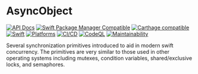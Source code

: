 # AsyncObject

[![API Docs](http://img.shields.io/badge/Read_the-docs-2196f3.svg)](https://swiftylab.github.io/AsyncObject/documentation/asyncobject/)
[![Swift Package Manager Compatible](https://img.shields.io/github/v/tag/SwiftyLab/AsyncObject?label=SPM&color=orange)](https://badge.fury.io/gh/SwiftyLab%2FAsyncObject)
[![Carthage compatible](https://img.shields.io/badge/Carthage-compatible-4BC51D.svg)](https://github.com/Carthage/Carthage)
[![Swift](https://img.shields.io/badge/Swift-5.5+-orange)](https://img.shields.io/badge/Swift-5-DE5D43)
[![Platforms](https://img.shields.io/badge/Platforms-all-sucess)](https://img.shields.io/badge/Platforms-all-sucess)
[![CI/CD](https://github.com/SwiftyLab/AsyncObject/actions/workflows/main.yml/badge.svg?event=push)](https://github.com/SwiftyLab/AsyncObject/actions/workflows/main.yml)
[![CodeQL](https://github.com/SwiftyLab/AsyncObject/actions/workflows/codeql-analysis.yml/badge.svg?event=schedule)](https://github.com/SwiftyLab/AsyncObject/actions/workflows/codeql-analysis.yml)
[![Maintainability](https://api.codeclimate.com/v1/badges/a489bc673af55864ff66/maintainability)](https://codeclimate.com/github/SwiftyLab/AsyncObject/maintainability)
<!-- [![CocoaPods Compatible](https://img.shields.io/cocoapods/v/AsyncObject.svg?label=CocoaPods&color=C90005)](https://badge.fury.io/co/AsyncObject) -->
<!-- [![codecov](https://codecov.io/gh/SwiftyLab/AsyncObject/branch/main/graph/badge.svg?token=QIM4SKWNCS)](https://codecov.io/gh/SwiftyLab/AsyncObject) -->

Several synchronization primitives introduced to aid in modern swift concurrency. The primitives are very similar to those used in other operating systems including mutexes, condition variables, shared/exclusive locks, and semaphores.
